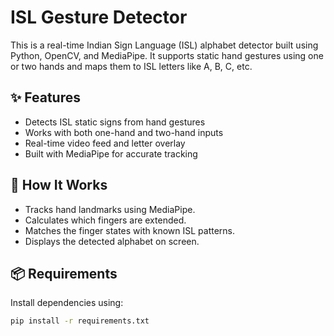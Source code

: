 # ISL Gesture Detector

This is a real-time Indian Sign Language (ISL) alphabet detector built using Python, OpenCV, and MediaPipe. It supports static hand gestures using one or two hands and maps them to ISL letters like A, B, C, etc.

## ✨ Features

- Detects ISL static signs from hand gestures
- Works with both one-hand and two-hand inputs
- Real-time video feed and letter overlay
- Built with MediaPipe for accurate tracking

## 🧠 How It Works

- Tracks hand landmarks using MediaPipe.
- Calculates which fingers are extended.
- Matches the finger states with known ISL patterns.
- Displays the detected alphabet on screen.

## 📦 Requirements

Install dependencies using:

```bash
pip install -r requirements.txt
